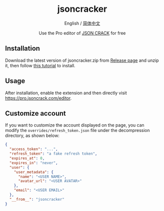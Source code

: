 <div align="center">

<h1 align="center">jsoncracker</h1>

English / [简体中文](./README_CN.md)

Use the Pro editor of [JSON CRACK](https://pro.jsoncrack.com/) for free
</div>


## Installation

Download the latest version of jsoncracker.zip from [Release page](https://github.com/jooooock/jsoncracker/releases) and unzip it, then follow [this tutorial](https://developer.chrome.com/docs/extensions/get-started/tutorial/hello-world#load-unpacked) to install.


## Usage

After installation, enable the extension and then directly visit https://pro.jsoncrack.com/editor.


## Customize account

If you want to customize the account displayed on the page, you can modify the `overrides/refresh_token.json` file under the decompression directory, as shown below:

```json
{
  "access_token": "...",
  "refresh_token": "a fake refresh token",
  "expires_at": 0,
  "expires_in": "never",
  "user": {
    "user_metadata": {
      "name": "<USER NAME>",
      "avatar_url": "<USER AVATAR>"
    },
    "email": "<USER EMAIL>"
  },
  "__from__": "jsoncracker"
}
```
